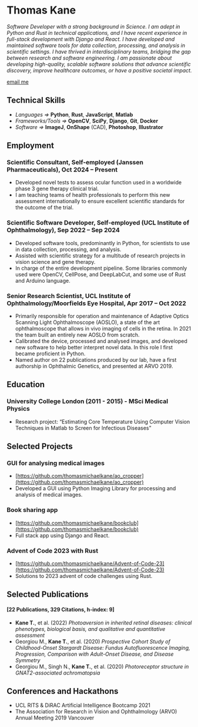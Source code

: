 # Thomas Kane


*Software Developer with a strong background in Science. I am adept in Python and Rust in technical applications, and I have recent experience in full-stack development with Django and React. I have developed and maintained software tools for data collection, processing, and analysis in scientific settings. I have thrived in interdisciplinary teams, bridging the gap between research and software engineering. I am passionate about developing high-quality, scalable software solutions that advance scientific discovery, improve healthcare outcomes, or have a positive societal impact.*

[email me](thomas.kane.ucl@gmail.com)

## Technical Skills
- *Languages =>* **Python**, **Rust**, **JavaScript**, **Matlab**
- *Frameworks/Tools =>* **OpenCV**, **SciPy**, **Django**, **Git**, **Docker**
- *Software =>* **ImageJ**, **OnShape** (CAD), **Photoshop**, **Illustrator**

## Employment
### Scientific Consultant, Self-employed (Janssen Pharmaceuticals), Oct 2024 – Present
- Developed novel tests to assess ocular function used in a worldwide phase 3 gene therapy clinical trial.
- I am teaching teams of health professionals to perform this new assessment internationally to ensure excellent scientific standards for the outcome of the trial.

### Scientific Software Developer, Self-employed (UCL Institute of Ophthalmology), Sep 2022 – Sep 2024
- Developed software tools, predominantly in Python, for scientists to use in data collection, processing, and analysis.
- Assisted with scientific strategy for a multitude of research projects in vision science and gene therapy.
- In charge of the entire development pipeline. Some libraries commonly used were OpenCV, CellPose, and DeepLabCut, and some use of Rust and Arduino language.

### Senior Research Scientist, UCL Institute of Ophthalmology/Moorfields Eye Hospital, Apr 2017 – Oct 2022
- Primarily responsible for operation and maintenance of Adaptive Optics Scanning Light Ophthalmoscope (AOSLO), a state of the art ophthalmoscope that allows in vivo imaging of cells in the retina. In 2021 the team built an entirely new AOSLO from scratch.
- Calibrated the device, processed and analysed images, and developed new software to help better interpret novel data. In this role I first became proficient in Python. 
- Named author on 22 publications produced by our lab, have a first authorship in Ophthalmic Genetics, and presented at ARVO 2019.

## Education
### University College London (2011 - 2015) - MSci Medical Physics
- Research project: “Estimating Core Temperature Using Computer Vision Techniques in Matlab to Screen for Infectious Diseases”

## Selected Projects
### GUI for analysing medical images
- [https://github.com/thomasmichaelkane/ao_cropper](https://github.com/thomasmichaelkane/ao_cropper)
- Developed a GUI using Python Imaging Library for processing and analysis of medical images.

### Book sharing app
- [https://github.com/thomasmichaelkane/bookclub](https://github.com/thomasmichaelkane/bookclub)
- Full stack app using Django and React.

### Advent of Code 2023 with Rust
- [https://github.com/thomasmichaelkane/Advent-of-Code-23](https://github.com/thomasmichaelkane/Advent-of-Code-23)
- Solutions to 2023 advent of code challenges using Rust.

## Selected Publications
#### [22 Publications, 329 Citations, h-index: 9]

- **Kane T.**, et al. (2022) *Photoaversion in inherited retinal diseases: clinical phenotypes, biological basis, and qualitative and quantitative assessment*
- Georgiou M., **Kane T.**, et al. (2020) *Prospective Cohort Study of Childhood-Onset Stargardt Disease: Fundus Autofluorescence Imaging, Progression, Comparison with Adult-Onset Disease, and Disease Symmetry*
- Georgiou M., Singh N., **Kane T.**, et al. (2020) *Photoreceptor structure in GNAT2-associated achromatopsia*


## Conferences and Hackathons

-	UCL RITS & DiRAC Artificial Intelligence Bootcamp 2021
-	The Association for Research in Vision and Ophthalmology (ARVO) Annual Meeting 2019 Vancouver